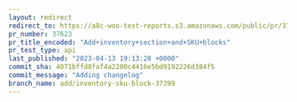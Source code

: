 ```yaml
---
layout: redirect
redirect_to: https://a8c-woo-test-reports.s3.amazonaws.com/public/pr/37623/api/index.html
pr_number: 37623
pr_title_encoded: "Add+inventory+section+and+SKU+blocks"
pr_test_type: api
last_published: "2023-04-13 19:13:28 +0000"
commit_sha: 4071bffd8faf4a2200c4416e5bd9192226d384f5
commit_message: "Adding changelog"
branch_name: add/inventory-sku-block-37399
---
```

